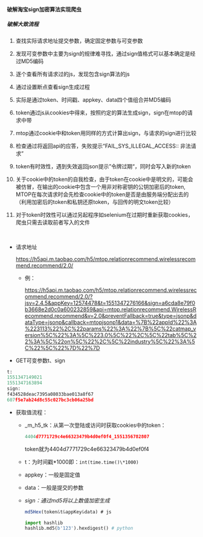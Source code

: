 #### 破解淘宝sign加密算法实现爬虫

##### 破解大致流程



1. 查找实际请求地址提交参数，确定固定参数与可变参数

2. 发现可变参数中主要为sign的规律难寻找，通过sign值格式可以基本确定是经过MD5编码

3. 逐个查看所有请求过的js，发现包含sign算法的js
4. 通过设置断点查看sign生成过程

4. 实际是通过token、时间戳、appkey、data四个值组合并MD5编码	

5. token通过js从cookies中得来，按照约定的算法生成sign，sign在mtop的请求中带

6. mtop通过cookie中和token用同样的方式计算出sign，与请求的sign进行比较

7. 检查通过将返回api的应答，失败提示“FAIL_SYS_ILLEGAL_ACCESS:: 非法请求”

8. token有时效性，遇到失效返回json提示”令牌过期“，同时会写入新的token
9. 关于cookie中的token的自我检查，由于token在cookie中是明文的，可能会被仿冒，在输出的cookie中包含一个用非对称密钥的公钥加密后的token, MTOP在每次请求时会先检查cookie中的token是否是由服务端分配出去的（利用加密后的token和私钥还原token，与回传的明文token比较）
10. 对于token时效性可以通过另起程序如selenium在过期时重新获取cookies，爬虫只需去读取前者写入的文件

​	

- 请求地址

  https://h5api.m.taobao.com/h5/mtop.relationrecommend.wirelessrecommend.recommend/2.0/

  - 例：

    https://h5api.m.taobao.com/h5/mtop.relationrecommend.wirelessrecommend.recommend/2.0/?jsv=2.4.5&appKey=12574478&t=1551347276166&sign=a6cda8e79f0b3668e2d0c0a600232859&api=mtop.relationrecommend.WirelessRecommend.recommend&v=2.0&preventFallback=true&type=jsonp&dataType=jsonp&callback=mtopjsonp1&data=%7B%22appId%22%3A%223113%22%2C%22params%22%3A%22%7B%5C%22catmap_version%5C%22%3A%5C%223.0%5C%22%2C%5C%22tab%5C%22%3A%5C%22on%5C%22%2C%5C%22industry%5C%22%3A%5C%22%5C%22%7D%22%7D

    

- GET可变参数t、sign

```python
t:
1551347149021 
1551347163894
sign:
f434528deac7395a08033bae013a8f67
607f5e7ab24d8c55c027bc3cb06a25bd
```



- 获取值流程：

  - _m_h5_tk：从第一次登陆或访问时获取cookies中的token：

    ```python
    4404d7771729c4e66323479b4d0ef0f4_1551356782807
    ```

    token就为4404d7771729c4e66323479b4d0ef0f4

  - t：为时间戳*1000即：`int(time.time()\*1000)`

  - appkey：一般是固定值

  - data：一般是提交的参数

  - *sign：通过md5将以上数值加密生成*

    ```javascript
    md5Hex(token&t&appKey&data) # js
    ```

    ```python
    import hashlib
    hashlib.md5(b'123').hexdigest() # python
    ```

